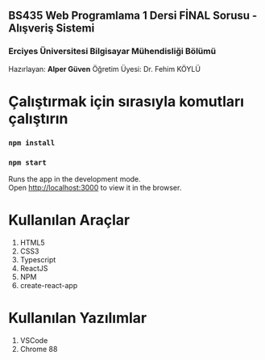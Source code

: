 ## BS435 Web Programlama 1 Dersi FİNAL Sorusu - Alışveriş Sistemi
### Erciyes Üniversitesi Bilgisayar Mühendisliği Bölümü  

Hazırlayan: **Alper Güven**
Öğretim Üyesi: Dr. Fehim KÖYLÜ

# Çalıştırmak için sırasıyla komutları çalıştırın

### `npm install`
### `npm start`

Runs the app in the development mode.\
Open [http://localhost:3000](http://localhost:3000) to view it in the browser.
 
# Kullanılan Araçlar

 1. HTML5
 2. CSS3
 3. Typescript
 4. ReactJS
 5. NPM
 6. create-react-app

# Kullanılan Yazılımlar

 1. VSCode
 2. Chrome 88